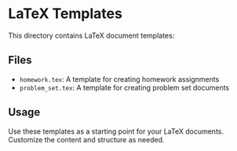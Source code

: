 # LaTeX Templates

This directory contains LaTeX document templates:

## Files
- `homework.tex`: A template for creating homework assignments
- `problem_set.tex`: A template for creating problem set documents

## Usage
Use these templates as a starting point for your LaTeX documents. Customize the content and structure as needed.
